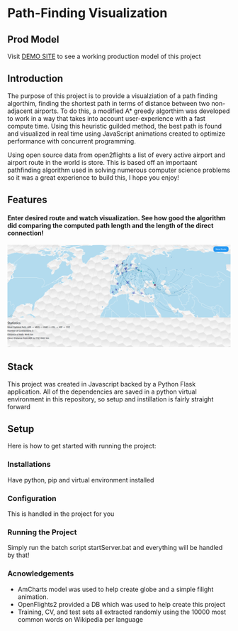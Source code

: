 # Path-Finding Visualization

## Prod Model
Visit [DEMO SITE](https://stefanvercillo.com/path-finding-visualization) to see a working production model of this project

## Introduction

The purpose of this project is to provide a visualziation of a path finding algorthim, finding the shortest path in terms of distance between two non-adjacent airports. To do this, a modified A* greedy algorthim was developed to work in a way that takes into account user-experience with a fast compute time. Using this heuristic guilded method, the best path is found and visualized in real time using JavaScript animations created to optimize performance with concurrent programming.

Using open source data from open2flights a list of every active airport and airport route in the world is store. This is based off an importaant pathfinding algorithm used in solving numerous computer science problems so it was a great experience to build this, I hope you enjoy!

## Features

  
#### Enter desired route and watch visualization. See how good the algorithm did comparing the computed path length and the length of the direct connection! 
  ![](/static/images/map.PNG)


## Stack
This project was created in Javascript backed by a Python Flask application. All of the dependencies are saved in a python virtual environment in this repository, so setup and instillation is fairly straight forward


## Setup
Here is how to get started with running the project:

### Installations
Have python, pip and virtual environment installed

### Configuration
This is handled in the project for you

### Running the Project
Simply run the batch script startServer.bat and everything will be handled by that!

### Acnowledgements
* AmCharts model was used to help create globe and a simple filight animation. 
* OpenFlights2 provided a DB which was used to help create this project
* Training, CV, and test sets all extracted randomly using the 10000 most common words on Wikipedia per language

